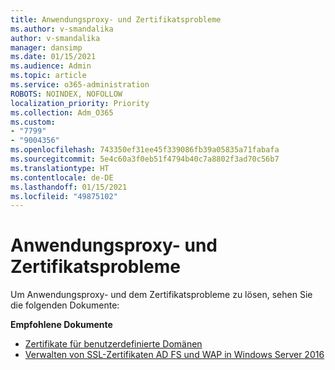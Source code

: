 ```yaml
---
title: Anwendungsproxy- und Zertifikatsprobleme
ms.author: v-smandalika
author: v-smandalika
manager: dansimp
ms.date: 01/15/2021
ms.audience: Admin
ms.topic: article
ms.service: o365-administration
ROBOTS: NOINDEX, NOFOLLOW
localization_priority: Priority
ms.collection: Adm_O365
ms.custom:
- "7799"
- "9004356"
ms.openlocfilehash: 743350ef31ee45f339086fb39a05835a71fabafa
ms.sourcegitcommit: 5e4c60a3f0eb51f4794b40c7a8802f3ad70c56b7
ms.translationtype: HT
ms.contentlocale: de-DE
ms.lasthandoff: 01/15/2021
ms.locfileid: "49875102"
---
```

# <a name="application-proxy-and-certificate-issues"></a>Anwendungsproxy- und Zertifikatsprobleme

Um Anwendungsproxy- und dem Zertifikatsprobleme zu lösen, sehen Sie die folgenden Dokumente:

**Empfohlene Dokumente**

- [Zertifikate für benutzerdefinierte Domänen](https://docs.microsoft.com/azure/active-directory/manage-apps/application-proxy-configure-custom-domain#certificates-for-custom-domains)
- [Verwalten von SSL-Zertifikaten AD FS und WAP in Windows Server 2016](https://docs.microsoft.com/windows-server/identity/ad-fs/operations/manage-ssl-certificates-ad-fs-wap)


